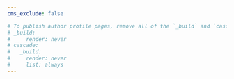 ```yaml
---
cms_exclude: false

# To publish author profile pages, remove all of the `_build` and `cascade` settings below.
# _build:
#     render: never
# cascade:
#   _build:
#     render: never
#     list: always
---
```

